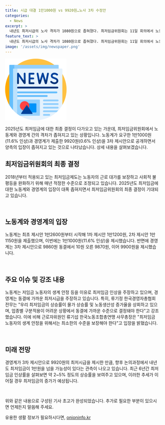 ```yaml
---
title: 시급 대결 1만1000원 vs 9920원…노사 3차 수정안
categories:
  - News
excerpt: >
  내년도 최저시급의 노사 격차가 1080원으로 좁혀졌다. 최저임금위원회는 11일 회의에서 노동계가 1만1000원(11.6%인상), 경영계가 9920원(0.6%인상)을 제출했다. 경영계는 동결에 가까운 최저시급을 주장하며, 노동계는 최저임금 인상을 논의하고 있다. 노사 간의 노력으로 최저임금 인상률이 예상되고 있다.
feature_text: >
  내년도 최저시급의 노사 격차가 1080원으로 좁혀졌다. 최저임금위원회는 11일 회의에서 노동계가 1만1000원(11.6%인상), 경영계가 9920원(0.6%인상)을 제출했다. 경영계는 동결에 가까운 최저시급을 주장하며, 노동계는 최저임금 인상을 논의하고 있다. 노사 간의 노력으로 최저임금 인상률이 예상되고 있다.
image: '/assets/img/newspaper.png'
---
```


<p><img src="/assets/img/newspaper.png" alt="kimp 속보" /></p>

<p>2025년도 최저임금에 대한 최종 결정이 다가오고 있는 가운데, 최저임금위원회에서 노동계와 경영계 간의 격차가 좁혀지고 있는 상황입니다. 노동계가 요구한 1만1000원(11.6% 인상)과 경영계가 제출한 9920원(0.6% 인상)을 3차 제시안으로 공개하면서 양측의 입장이 좁혀지고 있는 것으로 나타났습니다. 상세 내용을 살펴보겠습니다. </p>

<h2 data-ke-size="size26">최저임금위원회의 최종 결정</h2>

<p>2018년부터 적용되고 있는 최저임금제도는 노동자의 근로 대가를 보장하고 사회적 불평등을 완화하기 위해 매년 적정한 수준으로 조정되고 있습니다. 2025년도 최저임금에 대한 노동계와 경영계의 입장이 대폭 좁혀지면서 최저임금위원회의 최종 결정이 기대되고 있습니다.</p>

<p data-ke-size="size16">&nbsp;</p>

<h2 data-ke-size="size26">노동계와 경영계의 입장</h2>

<p>노동계는 최초 제시안 1만2600원부터 시작해 1차 제시안 1만1200원, 2차 제시안 1만1150원을 제출했으며, 이번에는 1만1000원(11.6% 인상)을 제시했습니다. 반면에 경영계는 3차 제시안으로 9860원 동결에서 10원 오른 9870원, 이어 9900원을 제시했습니다.</p>

<p data-ke-size="size16">&nbsp;</p>

<h2 data-ke-size="size26">주요 이슈 및 강조 내용</h2>

<p>노동계는 저임금 노동자의 생계 안정 등을 이유로 최저임금 인상을 주장하고 있으며, 경영계는 동결에 가까운 최저시급을 주장하고 있습니다. 특히, 류기정 한국경영자총협회 전무는 "우리 최저임금의 상승률이 물가 상승률 및 노동생산성 증가율을 상회하고 있으며, 업종별 구분적용이 어려운 상황에서 동결에 가까운 수준으로 결정돼야 한다"고 강조했습니다. 이에 비해 근로자위원인 류기섭 한국노동조합총연맹 사무총장은 "최저임금 노동자의 생계 안정을 위해서는 최소한의 수준을 보장해야 한다"고 입장을 밝혔습니다.</p>

<p data-ke-size="size16">&nbsp;</p>

<h2 data-ke-size="size26">미래 전망</h2>

<p>경영계가 3차 제시안으로 9920원의 최저시급을 제시한 만큼, 향후 논의과정에서 내년도 최저임금이 1만원을 넘을 가능성이 있다는 관측이 나오고 있습니다. 최근 6년간 최저임금 인상률을 살펴보면 약 2~5% 정도의 상승률을 보여주고 있으며, 이러한 추세가 이어질 경우 최저임금의 증가가 예상됩니다. </p>

<p data-ke-size="size16">&nbsp;</p>

<p>위와 같은 내용으로 구성된 기사 초고가 완성되었습니다. 추가로 필요한 부분이 있으시면 언제든지 말씀해 주세요.</p>
유용한 생활 정보가 필요하시다면, <a href="https://onioninfo.kr" rel="dofollow">onioninfo.kr</a>


